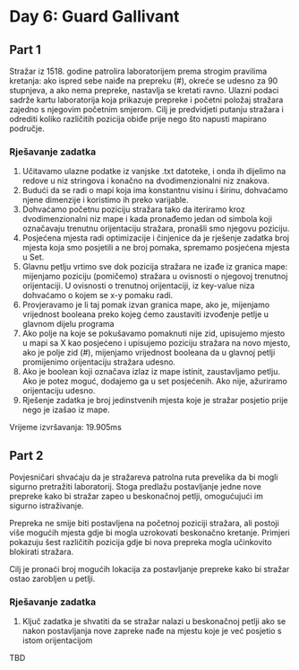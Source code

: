# Day 6: Guard Gallivant

## Part 1

Stražar iz 1518. godine patrolira laboratorijem prema strogim pravilima kretanja: ako ispred sebe naiđe na prepreku (#), okreće se udesno za 90 stupnjeva, a ako nema prepreke, nastavlja se kretati ravno. Ulazni podaci sadrže kartu laboratorija koja prikazuje prepreke i početni položaj stražara zajedno s njegovim početnim smjerom. Cilj je predvidjeti putanju stražara i odrediti koliko različitih pozicija obiđe prije nego što napusti mapirano područje.

### Rješavanje zadatka

1. Učitavamo ulazne podatke iz vanjske .txt datoteke, i onda ih dijelimo na redove u niz stringova i konačno na dvodimenzionalni niz znakova.
2. Budući da se radi o mapi koja ima konstantnu visinu i širinu, dohvaćamo njene dimenzije i koristimo ih preko varijable.
3. Dohvaćamo početnu poziciju stražara tako da iteriramo kroz dvodimenzionalni niz mape i kada pronađemo jedan od simbola koji označavaju trenutnu orijentaciju stražara, pronašli smo njegovu poziciju.
4. Posjećena mjesta radi optimizacije i činjenice da je rješenje zadatka broj mjesta koja smo posjetili a ne broj pomaka, spremamo posjećena mjesta u Set.
5. Glavnu petlju vrtimo sve dok pozicija stražara ne izađe iz granica mape: mijenjamo poziciju (pomičemo) stražara u ovisnosti o njegovoj trenutnoj orijentaciji. U ovisnosti o trenutnoj orijentaciji, iz key-value niza dohvaćamo o kojem se x-y pomaku radi.
6. Provjeravamo je li taj pomak izvan granica mape, ako je, mijenjamo vrijednost booleana preko kojeg ćemo zaustaviti izvođenje petlje u glavnom dijelu programa
7. Ako polje na koje se pokušavamo pomaknuti nije zid, upisujemo mjesto u mapi sa X kao posjećeno i upisujemo poziciju stražara na novo mjesto, ako je polje zid (#), mijenjamo vrijednost booleana da u glavnoj petlji promijenimo orijentaciju stražara udesno.
8. Ako je boolean koji označava izlaz iz mape istinit, zaustavljamo petlju. Ako je potez moguć, dodajemo ga u set posjećenih. Ako nije, ažuriramo orijentaciju udesno.
9. Rješenje zadatka je broj jedinstvenih mjesta koje je stražar posjetio prije nego je izašao iz mape.

Vrijeme izvršavanja: 19.905ms

## Part 2

Povjesničari shvaćaju da je stražareva patrolna ruta prevelika da bi mogli sigurno pretražiti laboratorij. Stoga predlažu postavljanje jedne nove prepreke kako bi stražar zapeo u beskonačnoj petlji, omogućujući im sigurno istraživanje.

Prepreka ne smije biti postavljena na početnoj poziciji stražara, ali postoji više mogućih mjesta gdje bi mogla uzrokovati beskonačno kretanje. Primjeri pokazuju šest različitih pozicija gdje bi nova prepreka mogla učinkovito blokirati stražara.

Cilj je pronaći broj mogućih lokacija za postavljanje prepreke kako bi stražar ostao zarobljen u petlji.

### Rješavanje zadatka

1. Ključ zadatka je shvatiti da se stražar nalazi u beskonačnoj petlji ako se nakon postavljanja nove zapreke nađe na mjestu koje je već posjetio s istom orijentacijom

TBD